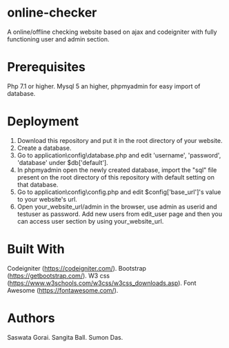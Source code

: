# online-checker

A online/offline checking website based on ajax and codeigniter with fully functioning user and admin section.

# Prerequisites

Php 7.1 or higher.
Mysql 5 an higher, phpmyadmin for easy import of database.

# Deployment

1. Download this repository and put it in the root directory of your website. 
2. Create a database.
3. Go to application\config\database.php and edit 'username', 'password', 'database' under $db['default'].
4. In phpmyadmin open the newly created database, import the "sql" file present on the root directory of this repository with default setting on that database.
5. Go to application\config\config.php and edit $config['base_url']'s value to your website's url.
6. Open your_website_url/admin in the browser, use admin as userid and testuser as password. Add new users from edit_user page and then you can access user section by using your_website_url. 

# Built With

Codeigniter (https://codeigniter.com/).
Bootstrap (https://getbootstrap.com/).
W3 css (https://www.w3schools.com/w3css/w3css_downloads.asp).
Font Awesome (https://fontawesome.com/).

# Authors

Saswata Gorai.
Sangita Ball.
Sumon Das.
